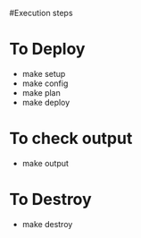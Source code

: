 #Execution steps
# To Deploy
 - make setup
 - make config
 - make plan 
 - make deploy 

# To check output
 - make output

# To Destroy
 - make destroy


